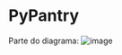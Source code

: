 # PyPantry
Parte do diagrama:
![image](https://github.com/0Haki/PyPantry/assets/161907293/dfb2bda2-4a30-4472-8e6d-37f96c9323b5)

